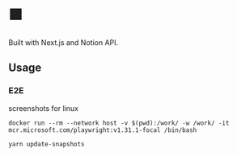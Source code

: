 # 🟪

Built with Next.js and Notion API.


## Usage

### E2E



screenshots for linux
```shell
docker run --rm --network host -v $(pwd):/work/ -w /work/ -it mcr.microsoft.com/playwright:v1.31.1-focal /bin/bash

yarn update-snapshots
```

